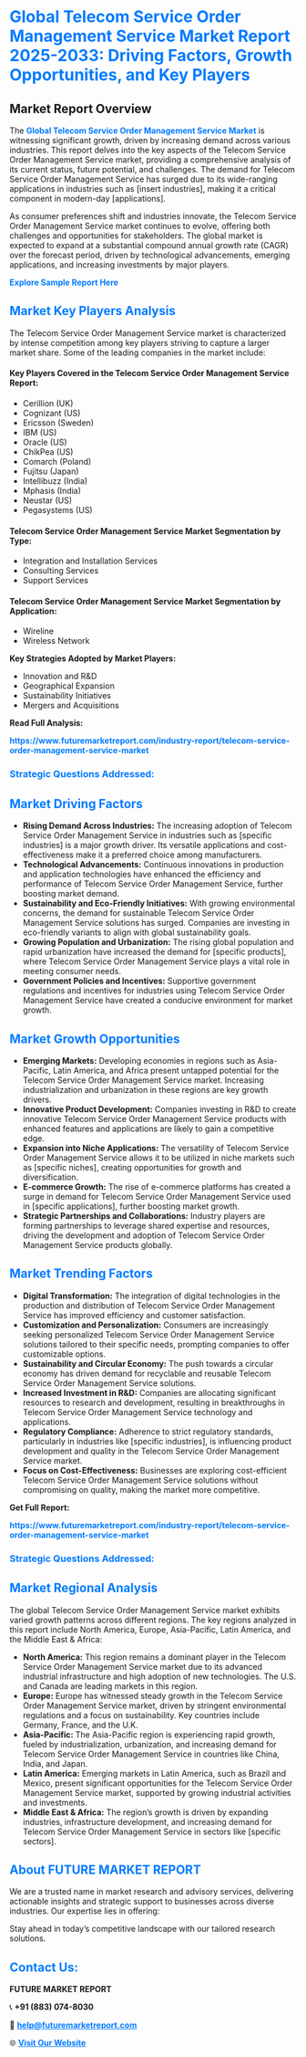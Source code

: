 <h1 style="color: #007BFF;">Global Telecom Service Order Management Service Market Report 2025-2033: Driving Factors, Growth Opportunities, and Key Players</h1>

<section id="overview">
<h2>Market Report Overview</h2>
<p>The <a href="https://www.futuremarketreport.com/industry-report/telecom-service-order-management-service-market" style="color: #007BFF; text-decoration: none;"><strong>Global Telecom Service Order Management Service Market</strong></a> is witnessing significant growth, driven by increasing demand across various industries. This report delves into the key aspects of the Telecom Service Order Management Service market, providing a comprehensive analysis of its current status, future potential, and challenges. The demand for Telecom Service Order Management Service has surged due to its wide-ranging applications in industries such as [insert industries], making it a critical component in modern-day [applications].</p>
<p>As consumer preferences shift and industries innovate, the Telecom Service Order Management Service market continues to evolve, offering both challenges and opportunities for stakeholders. The global market is expected to expand at a substantial compound annual growth rate (CAGR) over the forecast period, driven by technological advancements, emerging applications, and increasing investments by major players.</p>
</section>

<section id="overview">
<p><a href="https://www.futuremarketreport.com/request-sample/reportId=53504" style="color: #007BFF; text-decoration: none;"><strong>Explore Sample Report Here</strong></a></p>
</section>

<section id="key-players">
<h2 style="color: #007BFF;">Market Key Players Analysis</h2>
<p>The Telecom Service Order Management Service market is characterized by intense competition among key players striving to capture a larger market share. Some of the leading companies in the market include:</p>
<h4>Key Players Covered in the Telecom Service Order Management Service Report:</h4>
<ul><li>Cerillion (UK)</li><li>Cognizant (US)</li><li>Ericsson (Sweden)</li><li>IBM (US)</li><li>Oracle (US)</li><li>ChikPea (US)</li><li>Comarch (Poland)</li><li>Fujitsu (Japan)</li><li>Intellibuzz (India)</li><li>Mphasis (India)</li><li>Neustar (US)</li><li>Pegasystems (US)</li></ul>
<h4>Telecom Service Order Management Service Market Segmentation by Type:</h4>
<ul><li>Integration and Installation Services</li><li>Consulting Services</li><li>Support Services</li></ul>

<h4>Telecom Service Order Management Service Market Segmentation by Application:</h4>
<ul><li>Wireline</li><li>Wireless Network</li></ul>
<p><strong>Key Strategies Adopted by Market Players:</strong></p>
<ul>
<li>Innovation and R&D</li>
<li>Geographical Expansion</li>
<li>Sustainability Initiatives</li>
<li>Mergers and Acquisitions</li>
</ul>
</section>

<section>
<p><strong>Read Full Analysis: </strong></p><a href="https://www.futuremarketreport.com/industry-report/telecom-service-order-management-service-market" style="color: #007BFF; text-decoration: none;"><strong>https://www.futuremarketreport.com/industry-report/telecom-service-order-management-service-market</strong></a>
<h3 style="color: #007BFF;">Strategic Questions Addressed:</h3>
</section>

<section id="driving-factors">
<h2 style="color: #007BFF;">Market Driving Factors</h2>
<ul>
<li><strong>Rising Demand Across Industries:</strong> The increasing adoption of Telecom Service Order Management Service in industries such as [specific industries] is a major growth driver. Its versatile applications and cost-effectiveness make it a preferred choice among manufacturers.</li>
<li><strong>Technological Advancements:</strong> Continuous innovations in production and application technologies have enhanced the efficiency and performance of Telecom Service Order Management Service, further boosting market demand.</li>
<li><strong>Sustainability and Eco-Friendly Initiatives:</strong> With growing environmental concerns, the demand for sustainable Telecom Service Order Management Service solutions has surged. Companies are investing in eco-friendly variants to align with global sustainability goals.</li>
<li><strong>Growing Population and Urbanization:</strong> The rising global population and rapid urbanization have increased the demand for [specific products], where Telecom Service Order Management Service plays a vital role in meeting consumer needs.</li>
<li><strong>Government Policies and Incentives:</strong> Supportive government regulations and incentives for industries using Telecom Service Order Management Service have created a conducive environment for market growth.</li>
</ul>
</section>

<section id="growth-opportunities">
<h2 style="color: #007BFF;">Market Growth Opportunities</h2>
<ul>
<li><strong>Emerging Markets:</strong> Developing economies in regions such as Asia-Pacific, Latin America, and Africa present untapped potential for the Telecom Service Order Management Service market. Increasing industrialization and urbanization in these regions are key growth drivers.</li>
<li><strong>Innovative Product Development:</strong> Companies investing in R&D to create innovative Telecom Service Order Management Service products with enhanced features and applications are likely to gain a competitive edge.</li>
<li><strong>Expansion into Niche Applications:</strong> The versatility of Telecom Service Order Management Service allows it to be utilized in niche markets such as [specific niches], creating opportunities for growth and diversification.</li>
<li><strong>E-commerce Growth:</strong> The rise of e-commerce platforms has created a surge in demand for Telecom Service Order Management Service used in [specific applications], further boosting market growth.</li>
<li><strong>Strategic Partnerships and Collaborations:</strong> Industry players are forming partnerships to leverage shared expertise and resources, driving the development and adoption of Telecom Service Order Management Service products globally.</li>
</ul>
</section>

<section id="trending-factors">
<h2 style="color: #007BFF;">Market Trending Factors</h2>
<ul>
<li><strong>Digital Transformation:</strong> The integration of digital technologies in the production and distribution of Telecom Service Order Management Service has improved efficiency and customer satisfaction.</li>
<li><strong>Customization and Personalization:</strong> Consumers are increasingly seeking personalized Telecom Service Order Management Service solutions tailored to their specific needs, prompting companies to offer customizable options.</li>
<li><strong>Sustainability and Circular Economy:</strong> The push towards a circular economy has driven demand for recyclable and reusable Telecom Service Order Management Service solutions.</li>
<li><strong>Increased Investment in R&D:</strong> Companies are allocating significant resources to research and development, resulting in breakthroughs in Telecom Service Order Management Service technology and applications.</li>
<li><strong>Regulatory Compliance:</strong> Adherence to strict regulatory standards, particularly in industries like [specific industries], is influencing product development and quality in the Telecom Service Order Management Service market.</li>
<li><strong>Focus on Cost-Effectiveness:</strong> Businesses are exploring cost-efficient Telecom Service Order Management Service solutions without compromising on quality, making the market more competitive.</li>
</ul>
</section>

<section>
<p><strong>Get Full Report: </strong></p><a href="https://www.futuremarketreport.com/industry-report/telecom-service-order-management-service-market" style="color: #007BFF; text-decoration: none;"><strong>https://www.futuremarketreport.com/industry-report/telecom-service-order-management-service-market</strong></a>
<h3 style="color: #007BFF;">Strategic Questions Addressed:</h3>
</section>


<section id="regional-analysis">
<h2 style="color: #007BFF;">Market Regional Analysis</h2>
<p>The global Telecom Service Order Management Service market exhibits varied growth patterns across different regions. The key regions analyzed in this report include North America, Europe, Asia-Pacific, Latin America, and the Middle East & Africa:</p>
<ul>
<li><strong>North America:</strong> This region remains a dominant player in the Telecom Service Order Management Service market due to its advanced industrial infrastructure and high adoption of new technologies. The U.S. and Canada are leading markets in this region.</li>
<li><strong>Europe:</strong> Europe has witnessed steady growth in the Telecom Service Order Management Service market, driven by stringent environmental regulations and a focus on sustainability. Key countries include Germany, France, and the U.K.</li>
<li><strong>Asia-Pacific:</strong> The Asia-Pacific region is experiencing rapid growth, fueled by industrialization, urbanization, and increasing demand for Telecom Service Order Management Service in countries like China, India, and Japan.</li>
<li><strong>Latin America:</strong> Emerging markets in Latin America, such as Brazil and Mexico, present significant opportunities for the Telecom Service Order Management Service market, supported by growing industrial activities and investments.</li>
<li><strong>Middle East & Africa:</strong> The region’s growth is driven by expanding industries, infrastructure development, and increasing demand for Telecom Service Order Management Service in sectors like [specific sectors].</li>
</ul>
</section>

<footer>
<h2 style="color: #007BFF;">About FUTURE MARKET REPORT</h2>
<p>We are a trusted name in market research and advisory services, delivering actionable insights and strategic support to businesses across diverse industries. Our expertise lies in offering:</p>

<p>Stay ahead in today’s competitive landscape with our tailored research solutions.</p>

<h2 style="color: #007BFF;">Contact Us:</h2>
<p><strong>FUTURE MARKET REPORT</strong></p>
<p>📞 <strong>+91 (883) 074-8030</strong></p>
<p>📧 <strong><a href="mailto:help@futuremarketreport.com" style="color: #007BFF;">help@futuremarketreport.com</a></strong></p>
<p>🌐 <strong><a href="https://www.futuremarketreport.com/" style="color: #007BFF;">Visit Our Website</a></strong></p>
</footer>